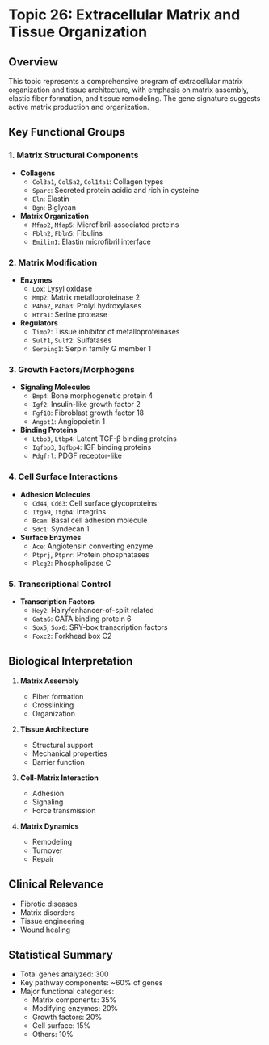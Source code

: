 # Topic 26: Extracellular Matrix and Tissue Organization

## Overview
This topic represents a comprehensive program of extracellular matrix organization and tissue architecture, with emphasis on matrix assembly, elastic fiber formation, and tissue remodeling. The gene signature suggests active matrix production and organization.

## Key Functional Groups

### 1. Matrix Structural Components
- **Collagens**
  - `Col3a1`, `Col5a2`, `Col14a1`: Collagen types
  - `Sparc`: Secreted protein acidic and rich in cysteine
  - `Eln`: Elastin
  - `Bgn`: Biglycan
- **Matrix Organization**
  - `Mfap2`, `Mfap5`: Microfibril-associated proteins
  - `Fbln2`, `Fbln5`: Fibulins
  - `Emilin1`: Elastin microfibril interface

### 2. Matrix Modification
- **Enzymes**
  - `Lox`: Lysyl oxidase
  - `Mmp2`: Matrix metalloproteinase 2
  - `P4ha2`, `P4ha3`: Prolyl hydroxylases
  - `Htra1`: Serine protease
- **Regulators**
  - `Timp2`: Tissue inhibitor of metalloproteinases
  - `Sulf1`, `Sulf2`: Sulfatases
  - `Serping1`: Serpin family G member 1

### 3. Growth Factors/Morphogens
- **Signaling Molecules**
  - `Bmp4`: Bone morphogenetic protein 4
  - `Igf2`: Insulin-like growth factor 2
  - `Fgf18`: Fibroblast growth factor 18
  - `Angpt1`: Angiopoietin 1
- **Binding Proteins**
  - `Ltbp3`, `Ltbp4`: Latent TGF-β binding proteins
  - `Igfbp3`, `Igfbp4`: IGF binding proteins
  - `Pdgfrl`: PDGF receptor-like

### 4. Cell Surface Interactions
- **Adhesion Molecules**
  - `Cd44`, `Cd63`: Cell surface glycoproteins
  - `Itga9`, `Itgb4`: Integrins
  - `Bcam`: Basal cell adhesion molecule
  - `Sdc1`: Syndecan 1
- **Surface Enzymes**
  - `Ace`: Angiotensin converting enzyme
  - `Ptprj`, `Ptprr`: Protein phosphatases
  - `Plcg2`: Phospholipase C

### 5. Transcriptional Control
- **Transcription Factors**
  - `Hey2`: Hairy/enhancer-of-split related
  - `Gata6`: GATA binding protein 6
  - `Sox5`, `Sox6`: SRY-box transcription factors
  - `Foxc2`: Forkhead box C2

## Biological Interpretation

1. **Matrix Assembly**
   - Fiber formation
   - Crosslinking
   - Organization

2. **Tissue Architecture**
   - Structural support
   - Mechanical properties
   - Barrier function

3. **Cell-Matrix Interaction**
   - Adhesion
   - Signaling
   - Force transmission

4. **Matrix Dynamics**
   - Remodeling
   - Turnover
   - Repair

## Clinical Relevance
- Fibrotic diseases
- Matrix disorders
- Tissue engineering
- Wound healing

## Statistical Summary
- Total genes analyzed: 300
- Key pathway components: ~60% of genes
- Major functional categories:
  - Matrix components: 35%
  - Modifying enzymes: 20%
  - Growth factors: 20%
  - Cell surface: 15%
  - Others: 10% 